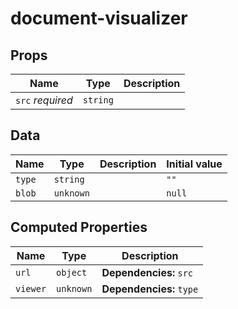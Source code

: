 # document-visualizer

## Props

| Name             | Type     | Description |
| ---------------- | -------- | ----------- |
| `src` *required* | `string` | &nbsp;      |

## Data

| Name   | Type      | Description | Initial value |
| ------ | --------- | ----------- | ------------- |
| `type` | `string`  |             | `""`          |
| `blob` | `unknown` |             | `null`        |

## Computed Properties

| Name     | Type      | Description              |
| -------- | --------- | ------------------------ |
| `url`    | `object`  | **Dependencies:** `src`  |
| `viewer` | `unknown` | **Dependencies:** `type` |


